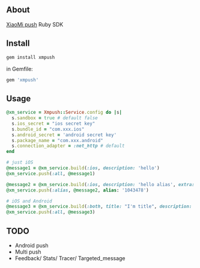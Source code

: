 ## About

[XiaoMi push](http://dev.xiaomi.com/) Ruby SDK

## Install

```ruby
gem install xmpush
```

in Gemfile:

```ruby
gem 'xmpush'
```

## Usage


```ruby
@xm_service = Xmpush::Service.config do |s|
  s.sandbox = true # default false
  s.ios_secret = "ios secret key"
  s.bundle_id = "com.xxx.ios"
  s.android_secret = 'android secret key'
  s.package_name = "com.xxx.android"
  s.connection_adapter = :net_http # default
end

# just iOS
@message1 = @xm_service.build(:ios, description: 'hello')
@xm_service.push(:all, @message1)

@message2 = @xm_service.build(:ios, description: 'hello alias', extra: {pid: 111})
@xm_service.push(:alias, @message2, alias: '1043478')

# iOS and Android
@message3 = @xm_service.build(:both, title: "I'm title", description: 'push to iOS and Android client')
@xm_service.push(:all, @message3)

```

## TODO

- Android push
- Multi push
- Feedback/ Stats/ Tracer/ Targeted_message
